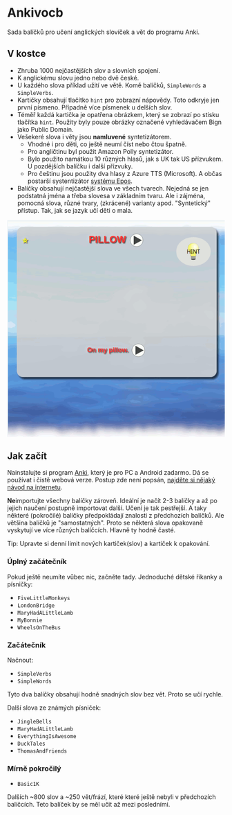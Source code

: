 # Ankivocb
Sada balíčků pro učení anglických slovíček a vět do programu Anki.

## V kostce
- Zhruba 1000 nejčastějších slov a slovních spojení.
- K anglickému slovu jedno nebo dvě české.
- U každého slova příklad užití ve větě. Komě balíčků, `SimpleWords` a `SimpleVerbs`.
- Kartičky obsahují tlačítko `hint` pro zobrazní nápovědy. Toto odkryje jen první písmeno. Případně více písmenek u delších slov.
- Téměř každá kartička je opatřena obrázkem, který se zobrazí po stisku tlačítka `hint`. Použity byly pouze obrázky označené vyhledávačem Bign jako Public Domain.
- Vešekeré slova i věty jsou **namluvené** syntetizátorem.
  - Vhodné i pro děti, co ještě neumí číst nebo čtou špatně.  
  - Pro angličtinu byl použit Amazon Polly syntetizátor.
  - Bylo použito namátkou 10 různých hlasů, jak s UK tak US přízvukem. U pozdějších balíčku i další přízvuky.
  - Pro češtinu jsou použity dva hlasy z Azure TTS (Microsoft). A občas postarší systentizátor [systému Epos](http://epos.ufe.cz/).
- Balíčky obsahují nejčastější slova ve všech tvarech. Nejedná se jen podstatná jména a třeba slovesa v základním tvaru. Ale i zájména, pomocná slova, různé tvary, (zkrácené) varianty apod. "Syntetický" přístup. Tak, jak se jazyk učí děti o mala.

![example](doc/example.gif)

## Jak začít
Nainstalujte si program [Anki](https://apps.ankiweb.net/), který je pro PC a Android zadarmo. Dá se používat i čistě webová verze. Postup zde není popsán, [najděte si nějaký návod na internetu](https://duckduckgo.com/?q=anki+n%C3%A1vod).



**Ne**importujte všechny balíčky zároveň. Ideální je načít 2-3 balíčky a až po jejich naučení postupně importovat další. Učení je tak pestřejší.
A taky některé (pokročilé) balíčky předpokládají znalosti z předchozích balíčků. Ale většina balíčků je "samostatných". Proto se některá slova opakovaně vyskytují ve více různých balíčcích. Hlavně ty hodně časté.

Tip: Upravte si denní limit nových kartiček(slov) a kartiček k opakování.

### Úplný začátečník
Pokud ještě neumíte vůbec nic, začněte tady. Jednoduché dětské říkanky a písničky:

- `FiveLittleMonkeys`
- `LondonBridge`
- `MaryHadALittleLamb`
- `MyBonnie`
- `WheelsOnTheBus`

### Začátečník
Načnout:
- `SimpleVerbs`
- `SimpleWords`

Tyto dva balíčky obsahují hodně snadných slov bez vět. Proto se učí rychle.

Další slova ze známých písniček:
- `JingleBells`
- `MaryHadALittleLamb`
- `EverythingIsAwesome`
- `DuckTales`
- `ThomasAndFriends`


### Mírně pokročilý
- `Basic1K`

Dalších ~800 slov a ~250 vět/frází, které které ještě nebyli v předchozích balíčcích. Teto balíček by se měl učit až mezi posledními.
